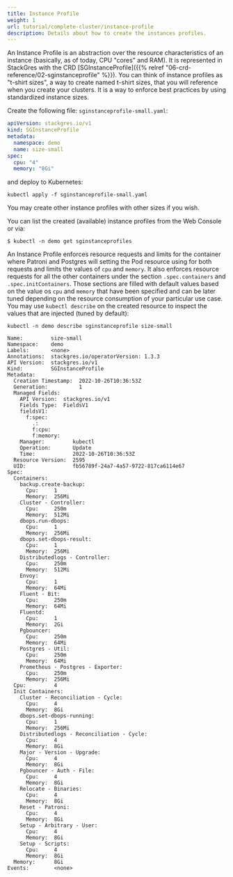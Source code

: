 ```yaml
---
title: Instance Profile
weight: 1
url: tutorial/complete-cluster/instance-profile
description: Details about how to create the instances profiles.
---
```


An Instance Profile is an abstraction over the resource characteristics of an instance (basically, as of today, CPU
"cores" and RAM). It is represented in StackGres with the CRD
[SGInstanceProfile]({{% relref "06-crd-reference/02-sginstanceprofile" %}}). You can think of instance profiles as
"t-shirt sizes", a way to create named t-shirt sizes, that you will reference when you create your clusters. It is a way
to enforce best practices by using standardized instance sizes.

Create the following file: `sginstanceprofile-small.yaml`:

```yaml
apiVersion: stackgres.io/v1
kind: SGInstanceProfile
metadata:
  namespace: demo
  name: size-small
spec:
  cpu: "4"
  memory: "8Gi"
```

and deploy to Kubernetes:

```
kubectl apply -f sginstanceprofile-small.yaml
```

You may create other instance profiles with other sizes if you wish.

You can list the created (available) instance profiles from the Web Console or via:

```
$ kubectl -n demo get sginstanceprofiles
```

An Instance Profile enforces resource requests and limits for the container where Patroni and Postgres will setting the
 Pod resource using for both requests and limits the values of `cpu` and `memory`. It also enforces resource requests
 for all the other containers under the section `.spec.containers` and `.spec.initContainers`. Those sections are filled
 with default values based on the value os `cpu` and `memory` that have been specified and can be later tuned depending
 on the resource consumption of your particular use case. 
You may use `kubectl describe` on the created resource to inspect the values that are injected (tuned by default):

```
kubectl -n demo describe sginstanceprofile size-small
```

```
Name:         size-small
Namespace:    demo
Labels:       <none>
Annotations:  stackgres.io/operatorVersion: 1.3.3
API Version:  stackgres.io/v1
Kind:         SGInstanceProfile
Metadata:
  Creation Timestamp:  2022-10-26T10:36:53Z
  Generation:          1
  Managed Fields:
    API Version:  stackgres.io/v1
    Fields Type:  FieldsV1
    fieldsV1:
      f:spec:
        .:
        f:cpu:
        f:memory:
    Manager:         kubectl
    Operation:       Update
    Time:            2022-10-26T10:36:53Z
  Resource Version:  2595
  UID:               fb56789f-24a7-4a57-9722-817ca6114e67
Spec:
  Containers:
    backup.create-backup:
      Cpu:     1
      Memory:  256Mi
    Cluster - Controller:
      Cpu:     250m
      Memory:  512Mi
    dbops.run-dbops:
      Cpu:     1
      Memory:  256Mi
    dbops.set-dbops-result:
      Cpu:     1
      Memory:  256Mi
    Distributedlogs - Controller:
      Cpu:     250m
      Memory:  512Mi
    Envoy:
      Cpu:     1
      Memory:  64Mi
    Fluent - Bit:
      Cpu:     250m
      Memory:  64Mi
    Fluentd:
      Cpu:     1
      Memory:  2Gi
    Pgbouncer:
      Cpu:     250m
      Memory:  64Mi
    Postgres - Util:
      Cpu:     250m
      Memory:  64Mi
    Prometheus - Postgres - Exporter:
      Cpu:     250m
      Memory:  256Mi
  Cpu:         4
  Init Containers:
    Cluster - Reconciliation - Cycle:
      Cpu:     4
      Memory:  8Gi
    dbops.set-dbops-running:
      Cpu:     1
      Memory:  256Mi
    Distributedlogs - Reconciliation - Cycle:
      Cpu:     4
      Memory:  8Gi
    Major - Version - Upgrade:
      Cpu:     4
      Memory:  8Gi
    Pgbouncer - Auth - File:
      Cpu:     4
      Memory:  8Gi
    Relocate - Binaries:
      Cpu:     4
      Memory:  8Gi
    Reset - Patroni:
      Cpu:     4
      Memory:  8Gi
    Setup - Arbitrary - User:
      Cpu:     4
      Memory:  8Gi
    Setup - Scripts:
      Cpu:     4
      Memory:  8Gi
  Memory:      8Gi
Events:        <none>
```
